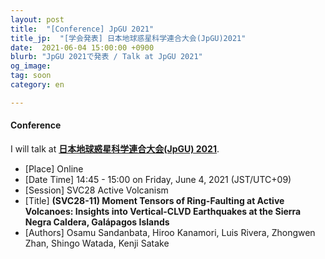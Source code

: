 ```yaml
---
layout: post
title:  "[Conference] JpGU 2021"
title_jp:  "[学会発表] 日本地球惑星科学連合大会(JpGU)2021"
date:  2021-06-04 15:00:00 +0900
blurb: "JpGU 2021で発表 / Talk at JpGU 2021"
og_image:
tag: soon
category: en

---
```


#### **Conference**

I will talk at [**日本地球惑星科学連合大会(JpGU) 2021**](http://www.jpgu.org/meeting_e2021/).

- [Place] Online
- [Date Time] 14:45 - 15:00 on Friday, June 4, 2021 (JST/UTC+09)
- [Session] SVC28 Active Volcanism
- [Title] **(SVC28-11) Moment Tensors of Ring-Faulting at Active Volcanoes: Insights into Vertical-CLVD Earthquakes at the Sierra Negra Caldera, Galápagos Islands**
- [Authors] Osamu Sandanbata, Hiroo Kanamori, Luis Rivera, Zhongwen Zhan, Shingo Watada, Kenji Satake




